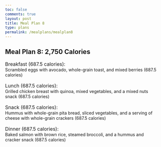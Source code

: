 ```yaml
---
toc: false
comments: true
layout: post
title: Meal Plan 8
type: plans
permalink: /mealplans/mealplan8
---
```


## Meal Plan 8: 2,750 Calories

<span style="font-size: 16px;">Breakfast (687.5 calories):</span>
<br>
Scrambled eggs with avocado, whole-grain toast, and mixed berries (687.5 calories)
<br>
<br>
<span style="font-size: 16px;">Lunch (687.5 calories):</span>
<br>
Grilled chicken breast with quinoa, mixed vegetables, and a mixed nuts snack (687.5 calories)
<br>
<br>
<span style="font-size: 16px;">Snack (687.5 calories):</span>
<br>
Hummus with whole-grain pita bread, sliced vegetables, and a serving of cheese with whole-grain crackers (687.5 calories)
<br>
<br>
<span style="font-size: 16px;">Dinner (687.5 calories):</span>
<br>
Baked salmon with brown rice, steamed broccoli, and a hummus and cracker snack (687.5 calories)